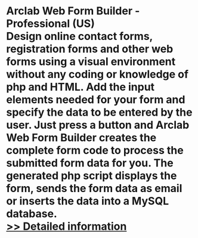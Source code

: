 # Arclab Web Form Builder - Professional (US)<br />Design online contact forms, registration forms and other web forms using a visual environment without any coding or knowledge of php and HTML. Add the input elements needed for your form and specify the data to be entered by the user. Just press a button and Arclab Web Form Builder creates the complete form code to process the submitted form data for you. The generated php script displays the form, sends the form data as email or inserts the data into a MySQL database.<br />[>> Detailed information](https://secure.shareit.com/shareit/product.html?productid=300489933&affiliateid=200057808)